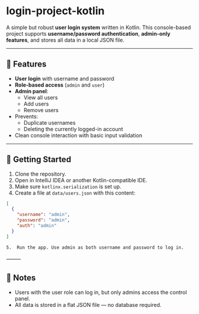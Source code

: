 # login-project-kotlin
A simple but robust **user login system** written in Kotlin. This console-based project supports **username/password authentication**, **admin-only features**, and stores all data in a local JSON file.

---

## 🔑 Features

- **User login** with username and password
- **Role-based access** (`admin` and `user`)
- **Admin panel**:
  - View all users
  - Add users
  - Remove users
- Prevents:
  - Duplicate usernames
  - Deleting the currently logged-in account
- Clean console interaction with basic input validation

---

## 🚀 Getting Started

1. Clone the repository.
2. Open in IntelliJ IDEA or another Kotlin-compatible IDE.
3. Make sure `kotlinx.serialization` is set up.
4. Create a file at `data/users.json` with this content:

```json
[
  {
    "username": "admin",
    "password": "admin",
    "auth": "admin"
  }
]
```
	5.	Run the app. Use admin as both username and password to log in.

⸻

## 📌 Notes
-	Users with the user role can log in, but only admins access the control panel.
-	All data is stored in a flat JSON file — no database required.
